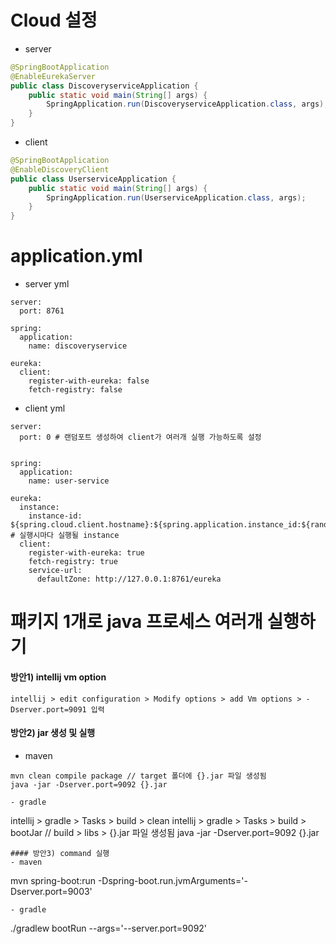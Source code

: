 # Cloud 설정
- server
```java
@SpringBootApplication
@EnableEurekaServer
public class DiscoveryserviceApplication {
	public static void main(String[] args) {
		SpringApplication.run(DiscoveryserviceApplication.class, args);
	}
}
```
- client
```java
@SpringBootApplication
@EnableDiscoveryClient
public class UserserviceApplication {
	public static void main(String[] args) {
		SpringApplication.run(UserserviceApplication.class, args);
	}
}
```


# application.yml
- server yml
```
server:
  port: 8761

spring:
  application:
    name: discoveryservice

eureka:
  client:
    register-with-eureka: false
    fetch-registry: false
```

- client yml
```
server:
  port: 0 # 랜덤포트 생성하여 client가 여러개 실행 가능하도록 설정


spring:
  application:
    name: user-service

eureka:
  instance:
    instance-id: ${spring.cloud.client.hostname}:${spring.application.instance_id:${random.value}} # 실행시마다 실행될 instance
  client:
    register-with-eureka: true
    fetch-registry: true
    service-url:
      defaultZone: http://127.0.0.1:8761/eureka
```

# 패키지 1개로 java 프로세스 여러개 실행하기
#### 방안1) intellij vm option
```
intellij > edit configuration > Modify options > add Vm options > -Dserver.port=9091 입력
```
#### 방안2) jar 생성 및 실행
- maven
```
mvn clean compile package // target 폴더에 {}.jar 파일 생성됨
java -jar -Dserver.port=9092 {}.jar
```
```
- gradle
```
intellij > gradle > Tasks > build > clean
intellij > gradle > Tasks > build > bootJar // build > libs > {}.jar 파일 생성됨
java -jar -Dserver.port=9092 {}.jar
```
#### 방안3) command 실행
- maven
```
mvn spring-boot:run -Dspring-boot.run.jvmArguments='-Dserver.port=9003'
```
- gradle
```
./gradlew bootRun --args='--server.port=9092'
```
